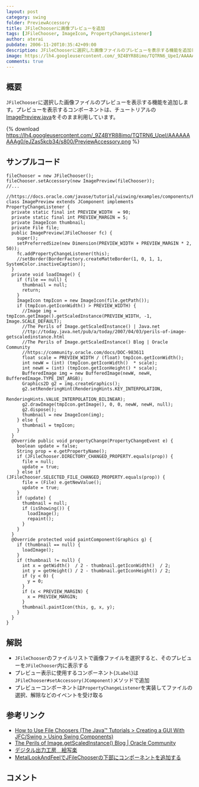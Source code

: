 ```yaml
---
layout: post
category: swing
folder: PreviewAccessory
title: JFileChooserに画像プレビューを追加
tags: [JFileChooser, ImageIcon, PropertyChangeListener]
author: aterai
pubdate: 2006-11-20T10:35:42+09:00
description: JFileChooserに選択した画像ファイルのプレビューを表示する機能を追加します。
image: https://lh4.googleusercontent.com/_9Z4BYR88imo/TQTRN6_UpeI/AAAAAAAAAg0/eJZas5kcb34/s800/PreviewAccessory.png
comments: true
---
```

## 概要
`JFileChooser`に選択した画像ファイルのプレビューを表示する機能を追加します。プレビューを表示するコンポーネントは、チュートリアルの[ImagePreview.java](https://docs.oracle.com/javase/tutorial/uiswing/examples/components/FileChooserDemo2Project/src/components/ImagePreview.java)をそのまま利用しています。

{% download https://lh4.googleusercontent.com/_9Z4BYR88imo/TQTRN6_UpeI/AAAAAAAAAg0/eJZas5kcb34/s800/PreviewAccessory.png %}

## サンプルコード
<pre class="prettyprint"><code>fileChooser = new JFileChooser();
fileChooser.setAccessory(new ImagePreview(fileChooser));
//...

//https://docs.oracle.com/javase/tutorial/uiswing/examples/components/FileChooserDemo2Project/src/components/ImagePreview.java
class ImagePreview extends JComponent implements PropertyChangeListener {
  private static final int PREVIEW_WIDTH  = 90;
  private static final int PREVIEW_MARGIN = 5;
  private ImageIcon thumbnail;
  private File file;
  public ImagePreview(JFileChooser fc) {
    super();
    setPreferredSize(new Dimension(PREVIEW_WIDTH + PREVIEW_MARGIN * 2, 50));
    fc.addPropertyChangeListener(this);
    //setBorder(BorderFactory.createMatteBorder(1, 0, 1, 1, SystemColor.inactiveCaption));
  }
  private void loadImage() {
    if (file == null) {
      thumbnail = null;
      return;
    }
    ImageIcon tmpIcon = new ImageIcon(file.getPath());
    if (tmpIcon.getIconWidth() &gt; PREVIEW_WIDTH) {
      //Image img = tmpIcon.getImage().getScaledInstance(PREVIEW_WIDTH, -1, Image.SCALE_DEFAULT);
      //The Perils of Image.getScaledInstance() | Java.net
      //ttp://today.java.net/pub/a/today/2007/04/03/perils-of-image-getscaledinstance.html
      //The Perils of Image.getScaledInstance() Blog | Oracle Community
      //https://community.oracle.com/docs/DOC-983611
      float scale = PREVIEW_WIDTH / (float) tmpIcon.getIconWidth();
      int newW = (int) (tmpIcon.getIconWidth()  * scale);
      int newH = (int) (tmpIcon.getIconHeight() * scale);
      BufferedImage img = new BufferedImage(newW, newH, BufferedImage.TYPE_INT_ARGB);
      Graphics2D g2 = img.createGraphics();
      g2.setRenderingHint(RenderingHints.KEY_INTERPOLATION,
                          RenderingHints.VALUE_INTERPOLATION_BILINEAR);
      g2.drawImage(tmpIcon.getImage(), 0, 0, newW, newH, null);
      g2.dispose();
      thumbnail = new ImageIcon(img);
    } else {
      thumbnail = tmpIcon;
    }
  }
  @Override public void propertyChange(PropertyChangeEvent e) {
    boolean update = false;
    String prop = e.getPropertyName();
    if (JFileChooser.DIRECTORY_CHANGED_PROPERTY.equals(prop)) {
      file = null;
      update = true;
    } else if (JFileChooser.SELECTED_FILE_CHANGED_PROPERTY.equals(prop)) {
      file = (File) e.getNewValue();
      update = true;
    }
    if (update) {
      thumbnail = null;
      if (isShowing()) {
        loadImage();
        repaint();
      }
    }
  }
  @Override protected void paintComponent(Graphics g) {
    if (thumbnail == null) {
      loadImage();
    }
    if (thumbnail != null) {
      int x = getWidth()  / 2 - thumbnail.getIconWidth()  / 2;
      int y = getHeight() / 2 - thumbnail.getIconHeight() / 2;
      if (y &lt; 0) {
        y = 0;
      }
      if (x &lt; PREVIEW_MARGIN) {
        x = PREVIEW_MARGIN;
      }
      thumbnail.paintIcon(this, g, x, y);
    }
  }
}
</code></pre>

## 解説
- `JFileChooser`のファイルリストで画像ファイルを選択すると、そのプレビューを`JFileChooser`内に表示する
- プレビュー表示に使用するコンポーネント(`JLabel`)は`JFileChooser#setAccessory(JComponent)`メソッドで追加
- プレビューコンポーネントは`PropertyChangeListener`を実装してファイルの選択、解除などのイベントを受け取る

<!-- dummy comment line for breaking list -->

## 参考リンク
- [How to Use File Choosers (The Java™ Tutorials > Creating a GUI With JFC/Swing > Using Swing Components)](https://docs.oracle.com/javase/tutorial/uiswing/components/filechooser.html)
- [The Perils of Image.getScaledInstance() Blog | Oracle Community](https://community.oracle.com/docs/DOC-983611)
- [デジタル出力工房　絵写楽](http://www.bekkoame.ne.jp/~bootan/free2.html)
- [MetalLookAndFeelでJFileChooserの下部にコンポーネントを追加する](https://ateraimemo.com/Swing/FileChooserBottomAccessory.html)

<!-- dummy comment line for breaking list -->

## コメント
